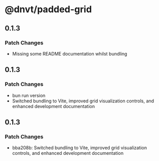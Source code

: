 # @dnvt/padded-grid

## 0.1.3

### Patch Changes

- Missing some README documentation whilst bundling

## 0.1.3

### Patch Changes

- bun run version
- Switched bundling to Vite, improved grid visualization controls, and enhanced development documentation

## 0.1.3

### Patch Changes

- bba208b: Switched bundling to Vite, improved grid visualization controls, and enhanced development documentation
